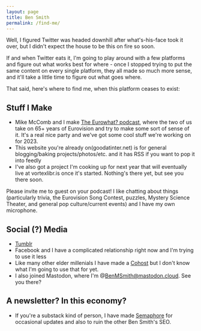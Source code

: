 ```yaml
---
layout: page
title: Ben Smith
permalink: /find-me/
---
```


Well, I figured Twitter was headed downhill after what's-his-face took it over, but I didn't expect the house to be this on fire so soon.

If and when Twitter eats it, I'm going to play around with a few platforms and figure out what works best for where - once I stopped trying to put the same content on every single platform, they all made so much more sense, and it'll take a little time to figure out what goes where.

That said, here's where to find me, when this platform ceases to exist:

## Stuff I Make

- Mike McComb and I make [The Eurowhat? podcast](https://www.eurowhat.com), where the two of us take on 65+ years of Eurovision and try to make some sort of sense of it.  It's a real nice party and we've got some cool stuff we're working on for 2023.
- This website you're already on(goodatinter.net) is for general blogging/baking projects/photos/etc. and it has RSS if you want to pop it into feedly
- I've also got a project I'm cooking up for next year that will eventually live at vortexlibr.is once it's started.  Nothing's there yet, but see you there soon.

Please invite me to guest on your podcast!  I like chatting about things (particularly trivia, the Eurovision Song Contest, puzzles, Mystery Science Theater, and general pop culture/current events) and I have my own microphone.

## Social (?) Media

- [Tumblr](https://thatbenmsmith.tumblr.com/)
- Facebook and I have a complicated relationship right now and I'm trying to use it less
- Like many other elder millenials I have made a [Cohost](https://cohost.org/BenMSmith) but I don't know what I'm going to use that for yet.
- I also joined Mastodon, where I'm @BenMSmith@mastodon.cloud.  See you there?

## A newsletter?  In this economy?
- If you're a substack kind of person, I have made [Semaphore](https://bsideboston.substack.com/) for occasional updates and also to ruin the other Ben Smith's SEO.